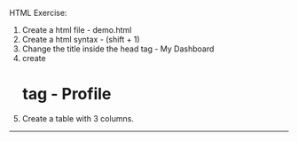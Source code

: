 HTML Exercise:

1. Create a html file - demo.html
2. Create a html syntax - (shift + 1)
3. Change the title inside the head tag - My Dashboard
4. create <h1> tag - Profile
5. Create a table with 3 columns.

---
